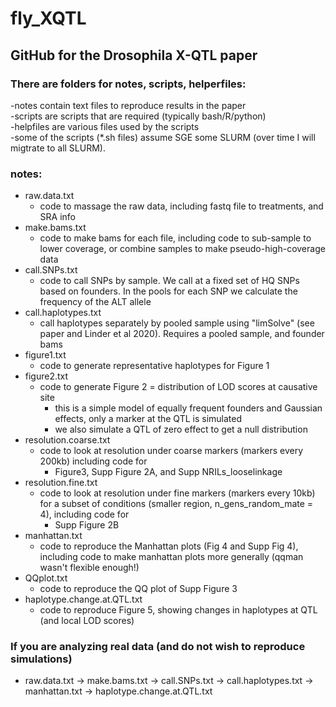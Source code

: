 # fly_XQTL
## GitHub for the Drosophila X-QTL paper

### There are folders for notes, scripts, helperfiles:  
-notes contain text files to reproduce results in the paper  
-scripts are scripts that are required (typically bash/R/python)  
-helpfiles are various files used by the scripts  
-some of the scripts (\*.sh files) assume SGE some SLURM (over time I will migtrate to all SLURM).
### notes:  
* raw.data.txt  
  * code to massage the raw data, including fastq file to treatments, and SRA info
* make.bams.txt
  * code to make bams for each file, including code to sub-sample to lower coverage, or combine samples to make pseudo-high-coverage data
* call.SNPs.txt
  * code to call SNPs by sample.  We call at a fixed set of HQ SNPs based on founders. In the pools for each SNP we calculate the frequency of the ALT allele
* call.haplotypes.txt
  * call haplotypes separately by pooled sample using "limSolve" (see paper and Linder et al 2020).  Requires a pooled sample, and founder bams
* figure1.txt
  * code to generate representative haplotypes for Figure 1
* figure2.txt
  * code to generate Figure 2 = distribution of LOD scores at causative site
    * this is a simple model of equally frequent founders and Gaussian effects, only a marker at the QTL is simulated
    * we also simulate a QTL of zero effect to get a null distribution
* resolution.coarse.txt
  * code to look at resolution under coarse markers (markers every 200kb) including code for
    * Figure3, Supp Figure 2A, and Supp NRILs_looselinkage
* resolution.fine.txt
  * code to look at resolution under fine markers (markers every 10kb) for a subset of conditions (smaller region, n_gens_random_mate = 4), including code for
    * Supp Figure 2B
* manhattan.txt
  * code to reproduce the Manhattan plots (Fig 4 and Supp Fig 4), including code to make manhattan plots more generally (qqman wasn't flexible enough!)
* QQplot.txt
  * code to reproduce the QQ plot of Supp Figure 3
* haplotype.change.at.QTL.txt
  * code to reproduce Figure 5, showing changes in haplotypes at QTL (and local LOD scores)

### If you are analyzing real data (and do not wish to reproduce simulations)
* raw.data.txt -> make.bams.txt -> call.SNPs.txt -> call.haplotypes.txt -> manhattan.txt -> haplotype.change.at.QTL.txt
